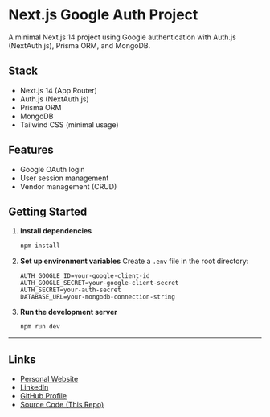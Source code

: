 # Next.js Google Auth Project

A minimal Next.js 14 project using Google authentication with Auth.js (NextAuth.js), Prisma ORM, and MongoDB.

## Stack
- Next.js 14 (App Router)
- Auth.js (NextAuth.js)
- Prisma ORM
- MongoDB
- Tailwind CSS (minimal usage)

## Features
- Google OAuth login
- User session management
- Vendor management (CRUD)

## Getting Started

1. **Install dependencies**
   ```bash
   npm install
   ```

2. **Set up environment variables**
   Create a `.env` file in the root directory:
   ```env
   AUTH_GOOGLE_ID=your-google-client-id
   AUTH_GOOGLE_SECRET=your-google-client-secret
   AUTH_SECRET=your-auth-secret
   DATABASE_URL=your-mongodb-connection-string
   ```

3. **Run the development server**
   ```bash
   npm run dev
   ```

---

## Links

- [Personal Website](https://www.rhythmitaliya.com/)
- [LinkedIn](https://www.linkedin.com/in/rhythmitaliya/)
- [GitHub Profile](https://github.com/rhythmitaliya)
- [Source Code (This Repo)](https://github.com/RhythmItaliya/vendor#)
